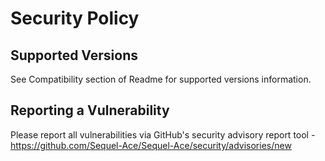 # Security Policy

## Supported Versions

See Compatibility section of Readme for supported versions information.

## Reporting a Vulnerability

Please report all vulnerabilities via GitHub's security advisory report tool - https://github.com/Sequel-Ace/Sequel-Ace/security/advisories/new
